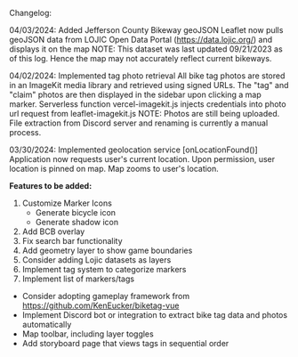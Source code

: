 Changelog:

04/03/2024: Added Jefferson County Bikeway geoJSON
Leaflet now pulls geoJSON data from LOJIC Open Data Portal (https://data.lojic.org/) and displays it on the map
NOTE: This dataset was last updated 09/21/2023 as of this log. Hence the map may not accurately reflect current bikeways.

04/02/2024: Implemented tag photo retrieval
All bike tag photos are stored in an ImageKit media library and retrieved using signed URLs.
The "tag" and "claim" photos are then displayed in the sidebar upon clicking a map marker.
Serverless function vercel-imagekit.js injects credentials into photo url request from leaflet-imagekit.js
NOTE: Photos are still being uploaded. File extraction from Discord server and renaming is currently a manual process.

03/30/2024: Implemented geolocation service [onLocationFound()]
Application now requests user's current location. Upon permission, user location is pinned on map. Map zooms to user's location.

**Features to be added:**
1. Customize Marker Icons
   - Generate bicycle icon
   - Generate shadow icon
3. Add BCB overlay
5. Fix search bar functionality
6. Add geometry layer to show game boundaries
7. Consider adding Lojic datasets as layers
9. Implement tag system to categorize markers
10. Implement list of markers/tags

- Consider adopting gameplay framework from https://github.com/KenEucker/biketag-vue
- Implement Discord bot or integration to extract bike tag data and photos automatically
- Map toolbar, including layer toggles
- Add storyboard page that views tags in sequential order